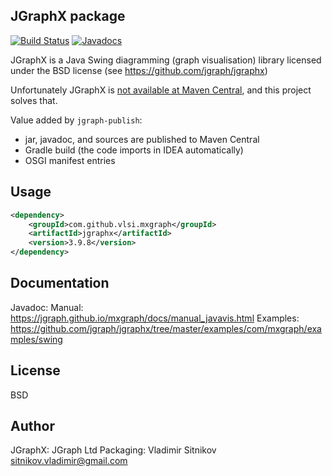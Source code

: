JGraphX package
---------------
[![Build Status](https://travis-ci.org/vlsi/jgraphx-publish.svg?branch=master)](https://travis-ci.org/vlsi/jgraphx-publish)
[![Javadocs](http://javadoc.io/badge/com.github.vlsi.mxgraph/jgraphx.svg)](http://javadoc.io/doc/com.github.vlsi.mxgraph/jgraphx)

JGraphX is a Java Swing diagramming (graph visualisation) library licensed under the BSD license (see https://github.com/jgraph/jgraphx)

Unfortunately JGraphX is [not available at Maven Central](https://github.com/jgraph/jgraphx/issues/28),
and this project solves that.

Value added by `jgraph-publish`:
* jar, javadoc, and sources are published to Maven Central 
* Gradle build (the code imports in IDEA automatically)
* OSGI manifest entries

Usage
-----

```xml
<dependency>
    <groupId>com.github.vlsi.mxgraph</groupId>
    <artifactId>jgraphx</artifactId>
    <version>3.9.8</version>
</dependency>
```

Documentation
-------------

Javadoc: 
Manual: https://jgraph.github.io/mxgraph/docs/manual_javavis.html
Examples: https://github.com/jgraph/jgraphx/tree/master/examples/com/mxgraph/examples/swing

License
-------

BSD

Author
------

JGraphX: JGraph Ltd
Packaging: Vladimir Sitnikov <sitnikov.vladimir@gmail.com>
